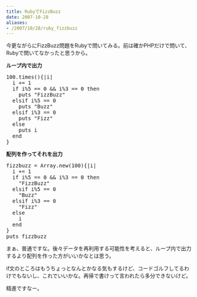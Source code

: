 ```yaml
---
title: RubyでFizzBuzz
date: 2007-10-28
aliases:
- /2007/10/28/ruby_fizzbuzz
---
```

今更ながらにFizzBuzz問題をRubyで問いてみる。前は確かPHPだけで問いて、Rubyで問いてなかったと思うから。

<strong>ループ内で出力</strong>
<pre lang="ruby">
100.times(){|i|
  i += 1
  if i%5 == 0 && i%3 == 0 then
    puts "FizzBuzz"
  elsif i%5 == 0
    puts "Buzz"
  elsif i%3 == 0
    puts "Fizz"
  else
    puts i
  end
}</pre>
<strong>配列を作ってそれを出力</strong>
<pre lang="ruby">
fizzbuzz = Array.new(100){|i|
  i += 1
  if i%5 == 0 && i%3 == 0 then
    "FizzBuzz"
  elsif i%5 == 0
    "Buzz"
  elsif i%3 == 0
    "Fizz"
  else
    i
  end
}
puts fizzbuzz</pre>
まぁ、普通ですな。後々データを再利用する可能性を考えると、ループ内で出力するより配列を作った方がいいかなとは思う。

if文のところはもうちょっとなんとかなる気もするけど、コードゴルフしてるわけでもないし、これでいいかな。再帰で書けって言われたら多分できないけど。

精進ですなー。